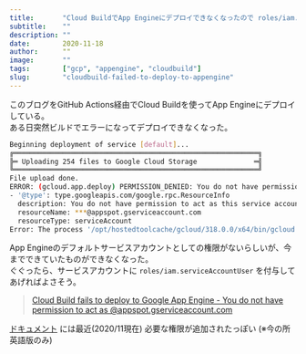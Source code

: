 ```yaml
---
title:       "Cloud BuildでApp Engineにデプロイできなくなったので roles/iam.serviceAccountUser を追加した"
subtitle:    ""
description: ""
date:        2020-11-18
author:      ""
image:       ""
tags:        ["gcp", "appengine", "cloudbuild"]
slug:        "cloudbuild-failed-to-deploy-to-appengine"
---
```


このブログをGitHub Actions経由でCloud Buildを使ってApp Engineにデプロイしている。  
ある日突然ビルドでエラーになってデプロイできなくなった。

```sh
Beginning deployment of service [default]...
╔════════════════════════════════════════════════════════════╗
╠═ Uploading 254 files to Google Cloud Storage              ═╣
╚════════════════════════════════════════════════════════════╝
File upload done.
ERROR: (gcloud.app.deploy) PERMISSION_DENIED: You do not have permission to act as '***@appspot.gserviceaccount.com'
- '@type': type.googleapis.com/google.rpc.ResourceInfo
  description: You do not have permission to act as this service account.
  resourceName: ***@appspot.gserviceaccount.com
  resourceType: serviceAccount
Error: The process '/opt/hostedtoolcache/gcloud/318.0.0/x64/bin/gcloud' failed with exit code 1
```

App Engineのデフォルトサービスアカウントとしての権限がないらしいが、今までできていたものができなくなった。  
ぐぐったら、サービスアカウントに `roles/iam.serviceAccountUser` を付与してあげればよさそう。 

> [Cloud Build fails to deploy to Google App Engine - You do not have permission to act as @appspot.gserviceaccount.com](https://stackoverflow.com/questions/64236468/cloud-build-fails-to-deploy-to-google-app-engine-you-do-not-have-permission-to)

[ドキュメント](https://cloud.google.com/appengine/docs/standard/go/roles) には最近(2020/11現在) 必要な権限が追加されたっぽい (※今の所英語版のみ)

